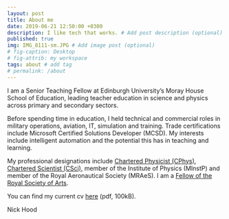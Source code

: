 ```yaml
---
layout: post
title: About me
date: 2019-06-21 12:50:00 +0300
description: I like tech that works. # Add post description (optional)
published: true
img: IMG_8111-sm.JPG # Add image post (optional)
# fig-caption: Desktop 
# fig-attrib: my workspace
tags: about # add tag
# permalink: /about
---
```


I am a Senior Teaching Fellow at Edinburgh University’s Moray House School of Education, leading teacher education in science and physics across primary and secondary sectors.

Before spending time in education, I held technical and commercial roles in military operations, aviation, IT, simulation and training. Trade certifications include Microsoft Certified Solutions Developer (MCSD). My interests include intelligent automation and the potential this has in teaching and learning.

My professional designations include [Chartered Physicist (CPhys)](https://membership.iop.org/chartered-physicist-cphys), [Chartered Scientist (CSci)](https://sciencecouncil.org/scientists-science-technicians/which-professional-award-is-right-for-me/csci/), member of the Institute of Physics (MInstP) and member of the Royal Aeronautical Society (MRAeS). I am a [Fellow of the Royal Society of Arts](https://www.thersa.org/fellowship).

You can find my current cv [here](http://cullaloe.com/cv.pdf) (pdf, 100kB).


Nick Hood